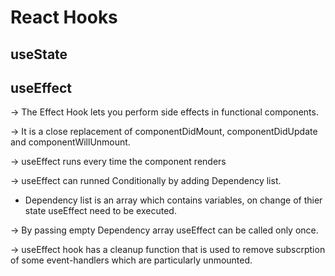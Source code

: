 # React Hooks

## useState

## useEffect

&rarr; The Effect Hook lets you perform side effects in functional components.

&rarr; It is a close replacement of componentDidMount, componentDidUpdate and componentWillUnmount.

&rarr; useEffect runs every time the component renders

&rarr; useEffect can runned Conditionally by adding Dependency list.

- Dependency list is an array which contains variables, on change of thier state useEffect need to be executed.

&rarr; By passing empty Dependency array useEffect can be called only once.

&rarr; useEffect hook has a cleanup function that is used to remove subscrption of some event-handlers which are particularly unmounted.
